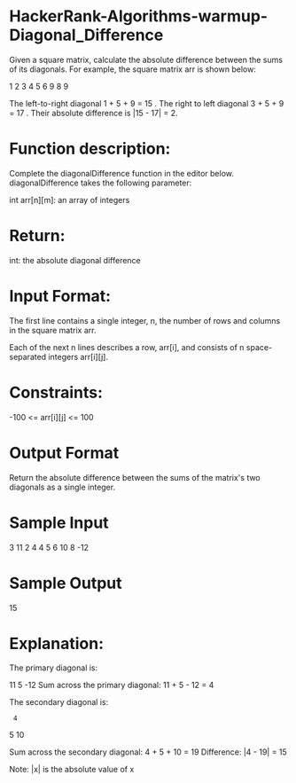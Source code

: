 # HackerRank-Algorithms-warmup-Diagonal_Difference

Given a square matrix, calculate the absolute difference between the sums of its diagonals.
For example, the square matrix arr is shown below:

1 2 3
4 5 6
9 8 9  

The left-to-right diagonal 1 + 5 + 9 = 15 .
The right to left diagonal 3 + 5 + 9 = 17 .
Their absolute difference is |15 - 17| = 2.

# Function description:

Complete the diagonalDifference function in the editor below.
diagonalDifference takes the following parameter:

int arr[n][m]: an array of integers

# Return:

int: the absolute diagonal difference

# Input Format:

The first line contains a single integer, n, the number of rows and columns in the square matrix arr.

Each of the next n lines describes a row, arr[i], and consists of n space-separated integers arr[i][j].

# Constraints:

-100 <= arr[i][j] <= 100

# Output Format

Return the absolute difference between the sums of the matrix's two diagonals as a single integer.

# Sample Input

3
11 2 4
4 5 6
10 8 -12

# Sample Output
15

# Explanation:

The primary diagonal is:

11
   5
     -12
Sum across the primary diagonal: 11 + 5 - 12 = 4

The secondary diagonal is:

     4
   5
10

Sum across the secondary diagonal: 4 + 5 + 10 = 19
Difference: |4 - 19| = 15

Note: |x| is the absolute value of x
